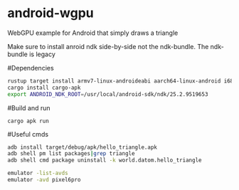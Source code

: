 # android-wgpu
WebGPU example for Android that simply draws a triangle

Make sure to install anroid ndk side-by-side not the ndk-bundle. The ndk-bundle is legacy

#Dependencies
```bash
rustup target install armv7-linux-androideabi aarch64-linux-android i686-linux-android x86_64-linux-android
cargo install cargo-apk
export ANDROID_NDK_ROOT=/usr/local/android-sdk/ndk/25.2.9519653
```

#Build and run
```
cargo apk run
```

#Useful cmds
```bash
adb install target/debug/apk/hello_triangle.apk
adb shell pm list packages|grep triangle
adb shell cmd package uninstall -k world.datom.hello_triangle

emulator -list-avds
emulator -avd pixel6pro
```


